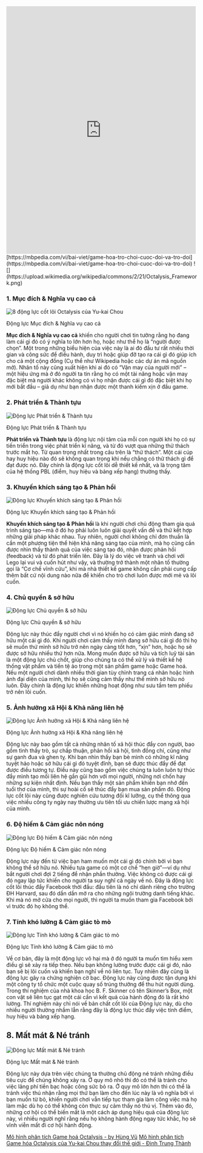 <iframe src="https://www.facebook.com/plugins/video.php?href=https%3A%2F%2Fwww.facebook.com%2Fludolabvn%2Fvideos%2F224665478665246&width=500&show_text=true&appId=630079444386739&height=654" width="500" height="654" style="border:none;overflow:hidden" scrolling="no" frameborder="0" allowfullscreen="true" allow="autoplay; clipboard-write; encrypted-media; picture-in-picture; web-share" allowFullScreen="true"></iframe>
[https://mbpedia.com/vi/bai-viet/game-hoa-tro-choi-cuoc-doi-va-tro-doi](https://mbpedia.com/vi/bai-viet/game-hoa-tro-choi-cuoc-doi-va-tro-doi)
![](https://upload.wikimedia.org/wikipedia/commons/2/21/Octalysis_Framework.png)

### **1. Mục đích & Nghĩa vụ cao cả**

![8 động lực cốt lõi Octalysis của Yu-kai Chou](https://trungthanh.net/wp-content/uploads/2021/03/gamification-octalysis-yu-kai-chou-1.jpeg "8 động lực cốt lõi Octalysis của Yu-kai Chou")

Động lực Mục đích & Nghĩa vụ cao cả

**Mục đích & Nghĩa vụ cao cả** khiến cho người chơi tin tưởng rằng họ đang làm cái gì đó có ý nghĩa to lớn hơn họ, hoặc như thể họ là “người được chọn”. Một trong những biểu hiện của việc này là ai đó đầu tư rất nhiều thời gian và công sức để điều hành, duy trì hoặc giúp đỡ tạo ra cái gì đó giúp ích cho cả một cộng đồng (Cụ thể như Wikipedia hoặc các dự án mã nguồn mở). Nhân tố này cũng xuất hiện khi ai đó có “Vận may của người mới” – một hiệu ứng mà ở đó người ta tin rằng họ có một tài năng hoặc vận may đặc biệt mà người khác không có vì họ nhận được cái gì đó đặc biệt khi họ mới bắt đầu – giả dụ như bạn nhận được một thanh kiếm xịn ở đầu game.

### **2. Phát triển & Thành tựu**

![Động lực Phát triển & Thành tựu](https://trungthanh.net/wp-content/uploads/2021/03/gamification-octalysis-yu-kai-chou-2.jpeg "8 động lực cốt lõi Octalysis của Yu-kai Chou")

Động lực Phát triển & Thành tựu

**Phát triển và Thành tựu** là động lực nội tâm của mỗi con người khi họ có sự tiến triển trong việc phát triển kĩ năng, và từ đó vượt qua những thử thách trước mắt họ. Từ quan trọng nhất trong câu trên là “thử thách”. Một cái cúp hay huy hiệu nào đó sẽ không quan trọng khi nếu chẳng có thử thách gì để đạt được nó. Đây chính là động lực cốt lõi dễ thiết kế nhất, và là trọng tâm của hệ thống PBL (điểm, huy hiệu và bảng xếp hạng) thường thấy.

### **3. Khuyến khích sáng tạo & Phản hồi**

![Động lực Khuyến khích sáng tạo & Phản hồi](https://trungthanh.net/wp-content/uploads/2021/03/gamification-octalysis-yu-kai-chou-3.png "8 động lực cốt lõi Octalysis của Yu-kai Chou")

Động lực Khuyến khích sáng tạo & Phản hồi

**Khuyến khích sáng tạo & Phản hồi** là khi người chơi chủ động tham gia quá trình sáng tạo—mà ở đó họ phải luôn luôn giải quyết vấn đề và thử kết hợp những giải pháp khác nhau. Tuy nhiên, người chơi không chỉ đơn thuần là cần một phương tiện thể hiện khả năng sáng tạo của mình, mà họ cũng cần được nhìn thấy thành quả của việc sáng tạo đó, nhận được phản hồi (feedback) và từ đó phát triển lên. Đây là lý do việc vẽ tranh và chơi với Lego lại vui và cuốn hút như vậy, và thường trở thành một nhân tố thường gọi là “Cơ chế vĩnh cửu”, khi mà nhà thiết kế game không cần phải cung cấp thêm bất cứ nội dung nào nữa để khiến cho trò chơi luôn được mới mẻ và lôi cuốn.

### **4. Chủ quyền & sở hữu**

![Động lực Chủ quyền & sở hữu](https://trungthanh.net/wp-content/uploads/2021/03/gamification-octalysis-yu-kai-chou-4.png "8 động lực cốt lõi Octalysis của Yu-kai Chou")

Động lực Chủ quyền & sở hữu

Động lực này thúc đẩy người chơi vì nó khiến họ có cảm giác mình đang sở hữu một cái gì đó. Khi người chơi cảm thấy mình đang sở hữu cái gì đó thì họ sẽ muốn thứ mình sở hữu trở nên ngày càng tốt hơn, “xịn” hơn, hoặc họ sẽ được sở hữu nhiều thứ hơn nữa. Mong muốn được sở hữu và tích luỹ tài sản là một động lực chủ chốt, giúp cho chúng ta có thể xử lý và thiết kế hệ thống vật phẩm và tiền tệ ảo trong một sản phẩm game hoặc Game hoá. Nếu một người chơi dành nhiều thời gian tùy chỉnh trang cá nhân hoặc hình ảnh đại diện của mình, thì họ sẽ cũng cảm thấy như thể mình sở hữu nó luôn. Đây chính là động lực khiến những hoạt động như sưu tầm tem phiếu trở nên lôi cuốn.

### **5. Ảnh hưởng xã Hội & Khả năng liên hệ**

![Động lực Ảnh hưởng xã Hội & Khả năng liên hệ](https://trungthanh.net/wp-content/uploads/2021/03/gamification-octalysis-yu-kai-chou-5.png "8 động lực cốt lõi Octalysis của Yu-kai Chou")

Động lực Ảnh hưởng xã Hội & Khả năng liên hệ

Động lực này bao gồm tất cả những nhân tố xã hội thúc đẩy con người, bao gồm tình thầy trò, sự chấp thuận, phản hồi xã hội, tình đồng chí, cũng như sự ganh đua và ghen tỵ. Khi bạn nhìn thấy bạn bè mình có những kĩ năng tuyệt hảo hoặc sở hữu cái gì đó tuyệt đỉnh, bạn sẽ được thúc đẩy để đạt được điều tương tự. Điều này cũng bao gồm việc chúng ta luôn luôn tự thúc đẩy mình tạo mối liên hệ gần gũi hơn với mọi người, những nơi chốn hay những sự kiện nhất định. Nếu bạn thấy một sản phẩm khiến bạn nhớ đến tuổi thơ của mình, thì sự hoài cổ sẽ thúc đẩy bạn mua sản phẩm đó. Động lực cốt lõi này cũng được nghiên cứu tương đối kĩ lưỡng, cụ thể thông qua việc nhiều công ty ngày nay thường ưu tiên tối ưu chiến lược mạng xã hội của mình.

### **6. Độ hiếm & Cảm giác nôn nóng**

![Động lực Độ hiếm & Cảm giác nôn nóng](https://trungthanh.net/wp-content/uploads/2021/03/gamification-octalysis-yu-kai-chou-6.png "8 động lực cốt lõi Octalysis của Yu-kai Chou")

Động lực Độ hiếm & Cảm giác nôn nóng

Động lực này đến từ việc bạn ham muốn một cái gì đó chính bởi vì bạn không thể sở hữu nó. Nhiều tựa game có một cơ chế “hẹn giờ”—ví dụ như bắt người chơi đợi 2 tiếng để nhận phần thưởng. Việc không có được cái gì đó ngay lập tức khiến cho người ta suy nghĩ cả ngày về nó. Đây là động lực cốt lõi thúc đẩy Facebook thời đầu: đầu tiên là nó chỉ dành riêng cho trường ĐH Harvard, sau đó dần dần mở ra cho những ngôi trường danh tiếng khác. Khi mà nó mở cửa cho mọi người, thì người ta muốn tham gia Facebook bởi vì trước đó họ không thể.

### **7. Tính khó lường & Cảm giác tò mò**

![Động lực Tính khó lường & Cảm giác tò mò](https://trungthanh.net/wp-content/uploads/2021/03/gamification-octalysis-yu-kai-chou-7.png "8 động lực cốt lõi Octalysis của Yu-kai Chou")

Động lực Tính khó lường & Cảm giác tò mò

Về cơ bản, đây là một động lực vô hại mà ở đó người ta muốn tìm hiểu xem điều gì sẽ xảy ra tiếp theo. Nếu bạn không lường trước được cái gì đó, não bạn sẽ bị lôi cuốn và khiến bạn nghĩ về nó liên tục. Tuy nhiên đây cũng là động lực gây ra chứng nghiện cờ bạc. Động lực này cũng được tận dụng khi một công ty tổ chức một cuộc quay số trúng thưởng để thu hút người dùng. Trong thí nghiệm của nhà khoa học B. F. Skinner có tên Skinner’s Box, một con vật sẽ liên tục gạt một cái cần vì kết quả của hành động đó là rất khó lường. Thí nghiệm này chỉ nói về bản chất cốt lõi của Động lực này, dù cho nhiều người thường nhầm lẫn rằng đây là động lực thúc đẩy việc tính điểm, huy hiệu và bảng xếp hạng.

## **8. Mất mát & Né tránh**

![Động lực Mất mát & Né tránh](https://trungthanh.net/wp-content/uploads/2021/03/gamification-octalysis-yu-kai-chou-8.png "8 động lực cốt lõi Octalysis của Yu-kai Chou")

Động lực Mất mát & Né tránh

Động lực này dựa trên việc chúng ta thường chủ động né tránh những điều tiêu cực để chúng không xảy ra. Ở quy mô nhỏ thì đó có thể là tránh cho việc lãng phí tiền bạc hoặc công sức bỏ ra. Ở quy mô lớn hơn thì có thể là tránh việc thú nhận rằng mọi thứ bạn làm cho đến lúc này là vô nghĩa bởi vì bạn muốn từ bỏ, khiến người chơi vẫn tiếp tục tham gia làm công việc mà họ làm mặc dù họ có thể không còn thực sự cảm thấy nó thú vị. Thêm vào đó, những cơ hội có thể biến mất là một cách áp dụng hiệu quả của động lực này, vì nhiều người nghĩ rằng nếu họ không hành động ngay tức khắc, họ sẽ vĩnh viễn mất đi cơ hội hành động.

[Mô hình phân tích Game hoá Octalysis - by Hùng Vũ](https://www.gamehoa.org/p/mo-hinh-octalysis)
[Mô hình phân tích Game hóa Octalysis của Yu-kai Chou thay đổi thế giới - Đinh Trung Thành](https://trungthanh.net/mo-hinh-octalysis-yu-kai-chou/)